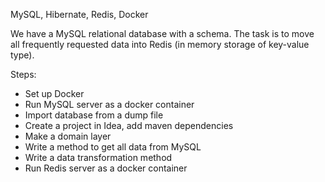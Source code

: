 MySQL, Hibernate, Redis, Docker

We have a MySQL relational database with a schema. The task is to move all frequently requested data into Redis (in memory storage of key-value type).

Steps:
* Set up Docker
* Run MySQL server as a docker container
* Import database from a dump file
* Create a project in Idea, add maven dependencies
* Make a domain layer
* Write a method to get all data from MySQL
* Write a data transformation method
* Run Redis server as a docker container
